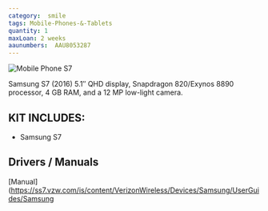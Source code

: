 ```yaml
---
category:  smile
tags: Mobile-Phones-&-Tablets
quantity: 1
maxLoan: 2 weeks
aaunumbers:  AAU8053287
---
```

![Mobile Phone S7](https://lydogbillede.dk/wp-content/uploads/2016/03/01_S7_Front_black_Standard_Online_L.png)

Samsung S7 (2016) 5.1″ QHD display, Snapdragon 820/Exynos 8890 processor, 4 GB RAM, and a 12 MP low-light camera.
## KIT INCLUDES:
-  Samsung S7

## Drivers / Manuals
[Manual](https://ss7.vzw.com/is/content/VerizonWireless/Devices/Samsung/UserGuides/Samsung
